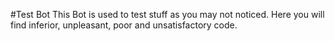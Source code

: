 #Test Bot
This Bot is used to test stuff as you may not noticed. Here you will find inferior, unpleasant, poor and unsatisfactory code.
